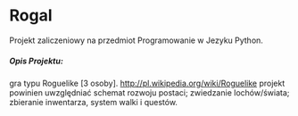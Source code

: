 # Rogal
Projekt zaliczeniowy na przedmiot Programowanie w Jezyku Python.
##### Opis Projektu:
gra typu Roguelike [3 osoby]. http://pl.wikipedia.org/wiki/Roguelike projekt powinien uwzględniać schemat rozwoju postaci; zwiedzanie lochów/świata; zbieranie inwentarza, system walki i questów.
